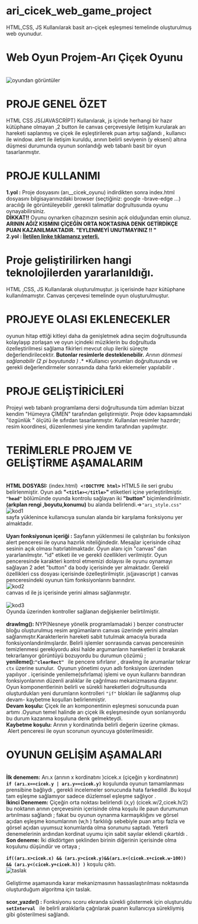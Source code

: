 # ari_cicek_web_game_project
HTML,CSS, JS Kullanılarak  basit arı-çiçek eşleşmesi temelinde oluşturulmuş web oyunudur.
# Web Oyun Projem-Arı Çiçek Oyunu
<br/>![oyundan görüntüler](https://miro.medium.com/max/1400/1*Qwg4HzGtX-n31VhMbT7rTg.png)<br/>
# PROJE GENEL ÖZET
HTML CSS JS(JAVASCRİPT) Kullanılarak, js içinde herhangi bir hazır kütüphane olmayan ,2 button ile canvas çerçevesiyle iletişim kurularak arı hareketi saplanmış ve çiçek ile eşleştirilerek puan artışı sağlandı , kullanıcı ile window. alert ile iletişim kuruldu, arının belirli seviyenin (y ekseni) altına düşmesi durumunda oyunun sonlandığı web tabanlı basit bir oyun tasarlanmıştır.
# PROJE KULLANIMI
**1.yol :** Proje dosyasını (arı__cicek_oyunu) indirdikten sonra index.html dosyasını bilgisayarınızdaki browser (seçtiğiniz: google -brave-edge …) aracılığı ile görüntüleyebilir ,gerekli talimatlar doğrultusunda oyunu oynayabilirsiniz.
<br/>**DİKKAT!!** Oyunu oynarken cihazınızın sesinin açık olduğundan emin olunuz.  <br/>**ARININ AĞIZ KISMINI ÇİÇEĞİN ORTA NOKTASINA DENK GETİRDİKÇE PUAN KAZANILMAKTADIR. "EYLENMEYİ UNUTMAYINIZ !! "**
<br/>**2.yol : [İletilen linke tıklamanız yeterli.](http://hmyrcmn.eu5.org/)**
# Proje geliştirilirken hangi teknolojilerden yararlanıldığı.

HTML ,CSS, JS Kullanılarak oluşturulmuştur. js içerisinde hazır kütüphane kullanılmamıştır. Canvas çerçevesi temelinde oyun oluşturulmuştur.
# PROJEYE OLASI EKLENECEKLER
oyunun hitap ettiği kitleyi daha da genişletmek adına seçim doğrultusunda kolaylaşıp zorlaşan ve oyun içindeki müziklerin bu doğrultuda özelleştirilmesi sağlama fikirleri mevcut olup ileriki süreçte değerlendirilecektir.
**Butonlar resimlerle desteklenebilir.**
**Arının dönmesi sağlanabilir (2* pi boyutunda ) .**
*Kullanıcı yorumları doğrultusunda ve gerekli değerlendirmeler sonrasında daha farklı eklemeler yapılabilir .
# PROJE GELİŞTİRİCİLERİ
Projeyi web tabanlı programlama dersi doğrultusunda tüm adımları bizzat kendim "Hümeyra ÇİMEN" tarafından geliştirmiştir.
Proje ödev kapsamındaki "özgünlük " ölçütü ile sıfırdan tasarlanmıştır. Kullanılan resimler hazırdır; resim koordinesi, düzenlenmesi yine kendim tarafından yapılmıştır.
# TERİMLERLE PROJEM VE GELİŞTİRME AŞAMALARIM

<br/>**HTML DOSYASI:** (index.html) 
**`<!DOCTYPE html>`** HTML5 ile seri grubu belirlenmiştir.
Oyun adı **"`<title></title>`"** etiketleri içine yerleştirilmiştir.
<br/>**`"head"`** bölümünde oyunda kontrolu sağlayan iki **"button"** biçimlendirilmistir.**(arkplan rengi ,boyutu,konumu)** bu alanda belirlendi.=>`"arı_style.css" `
<br/>![kod1](https://cdn-images-1.medium.com/max/1200/1*Zk9e_luUzNMbIds--iCDtg.png)<br/> sayfa yüklenince kullanıcıya sunulan alanda bir karşılama fonksiyonu yer almaktadır.<br/>
<br/>**Uyarı fonksiyonun içeriği :** Sayfanın yüklenmesi ile çalıştırılan bu fonksiyon alert penceresi ile oyuna hazırlık niteliğindedir. Mesajlar içerisinde cihaz sesinin açık olması hatırlatılmaktadır.
Oyun alanı için "canvas" dan yararlanılmıştır. "id" etiketi ile ve gerekli özellikleri verilmiştir.
Oyun penceresinde karakteri kontrol etmemizi dolayısı ile oyunu oynamayı sağlayan 2 adet "button" da body içerisinde yer almaktadır. Gerekli özellikleri css dosyası içerisinde özelleştirilmiştir.
js(javascript ) canvas penceresindeki oyunun tüm fonksiyonlarını barındırır.
<br/>![kod2](https://cdn-images-1.medium.com/max/1200/1*eX0BoB3hROxwZqu3EoRmyQ.png)<br/>canvas ıd ile js içerisinde yerini alması sağlanmıştır.<br/>
<br/>![kod3](https://cdn-images-1.medium.com/max/1200/1*P5xr47c7F_i-lUHuQDNr8Q.png)<br/> Oyunda üzerinden kontroller sağlanan değişkenler belirtilmiştir.<br/>
<br/>**drawImg():** NYP(Nesneye yönelik programlamadaki ) benzer constructer bloğu oluşturulmuş resim argümanların canvas üzerinde yerini almaları sağlanmıştır.Karakterlerin hareketi sabit tutulmak amacıyla burada fonksiyonlandırılmışlardır.
Belirli işlemler sonrasında canvas penceresinin temizlenmesi gerekiyordu aksi halde argumanların hareketleri iz bırakarak tekrarlanıyor görüntüyü bozuyordu bu durumun çözümü ;
<br/>**yenileme():`"clearRect" `** ile pencere sıfırlanır , drawImg ile arumanlar tekrar `ctx` üzerine sunulur. 
Oyunun yönetimi oyun adlı fonksiyon üzerinden yapılıyor . içerisinde yenileme(sıfırlama) işlemi ve oyun kullarını barındıran fonksiyonlarının düzenli aralıklar ile çağrılması mekanizmasına dayanır. 
Oyun komponentlerinin belirli ve sürekli hareketleri doğrultusunda oluşturdukları yeni durumların kontrolleri `"if"` blokları ile sağlanmış olup devam- kaybetme koşulları belirlenmiştir.
<br/>**Devam koşulu:** Çiçek ile arı komponentinin eşleşmesi sonucunda puan artımı .Oyunun temel halinde arı çiçek ilk eşleşmesinde oyun sonlanıyordu bu durum kazanma koşuluna denk gelmekteydi.
<br/>**Kaybetme koşulu:** Arının y kordinatinda belirli değerin üzerine çıkması.
 Alert penceresi ile oyun scorunun oyuncuya gösterilmesidir.
# OYUNUN GELİŞİM AŞAMALARI
<br/>**İlk denemem:** Arı.x (arının x kordinatını )cicek.x (çiçeğin y kordinatının) <br/>
**`if (arı.x==cicek.y | arı.y==cicek.y)`**
koşulunda oyunun tamamlanması prensibine bağlıydı , gerekli incelemeler sonucunda hata farkedildi .Bu koşul tam eşleşme sağlamıyor sadece düzlemsel eşleşme sağlıyor .
<br/>**İkinci Denemem:** Çiçeğin orta noktası belirlendi (x,y) (cicek.w/2,cicek.h/2) bu noktanın arının çerçevesinin içerisinde olma koşulu ile paun durumunun artırılması sağlandı ; fakat bu oyunun oynanma karmaşıklığını ve görsel açıdan eşleşme konumlarının (w,h ) farklılığı sebebiyle puan artışı fazla ve görsel açıdan uyumsuz konumlarda olma sorununu saptadı. Yeterli denemelerinin ardından kordinat uyumu için sabit sayılar eklendi çıkartıldı . 
<br/>**Son deneme:** İki dikdörtgen şeklinden birinin diğerinin içerisinde olma koşulunu düşündür ve ortaya ;<br/><br/>
**`if((arı.x>cicek.x) && (arı.y>cicek.y)&&(arı.x<(cicek.x+cicek.w-100))
&& (arı.y<(cicek.y+cicek.h)) )`** koşulu çıktı.
<br/>![taslak](https://cdn-images-1.medium.com/max/1200/1*b7Y5TDqSnE8Hh-1Lkz6qFQ.png)<br/><br/>Geliştirme aşamasında karar mekanizmasının hassaslaştırılması noktasında oluşturduğum algoritma için taslak.<br/>
<br/>**scor_yazdır() :** Fonksiyonu scoru ekranda sürekli göstermek için oluşturuldu **`setInterval `** ile belirli aralıklarla çağrılarak puanın kullanıcıya sürekliymiş gibi gösterilmesi sağlandı.
